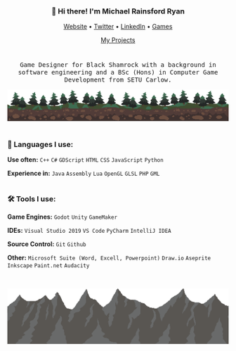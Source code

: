 <h3 align="center">👋 Hi there! I'm Michael Rainsford Ryan</h3>
<p align="center">
  <a href="https://www.michael.rainsfordryan.com/">Website</a> •
  <a href="https://twitter.com/michaelrainryan">Twitter</a> •
  <a href="https://www.linkedin.com/in/michaelrainsfordryan/">LinkedIn</a> •
  <a href="https://michael-r-ryan.itch.io/">Games</a>
</p>
<p align="center">
  <a href="https://github.com/MichaelRRyan/Projects">My Projects</a>
</p>

#

<p align="center">
  <samp>Game Designer for Black Shamrock with a background in software engineering and a BSc (Hons) in Computer Game Development from SETU Carlow.</samp>
</p>

![Forest Background](https://raw.githubusercontent.com/MichaelRRyan/MichaelRRyan/master/img/forest.png)

#

### 💬 Languages I use:
**Use often:** `C++` `C#` `GDScript` `HTML` `CSS` `JavaScript` `Python`

**Experience in:** `Java` `Assembly` `Lua` `OpenGL` `GLSL` `PHP` `GML`

#

### 🛠️ Tools I use:
**Game Engines:** `Godot` `Unity` `GameMaker`

**IDEs:** `Visual Studio 2019` `VS Code` `PyCharm` `IntelliJ IDEA`

**Source Control:** `Git` `Github`

**Other:** `Microsoft Suite (Word, Excell, Powerpoint)` `Draw.io` `Aseprite` `Inkscape` `Paint.net` `Audacity`

<br>

![Mountain Background](https://raw.githubusercontent.com/MichaelRRyan/MichaelRRyan/master/img/mountains.png)

<!--
**MichaelRRyan/MichaelRRyan** is a ✨ _special_ ✨ repository because its `README.md` (this file) appears on your GitHub profile.

Here are some ideas to get you started:

- 🔭 I’m currently working on ...
- 🌱 I’m currently learning ...
- 👯 I’m looking to collaborate on ...
- 🤔 I’m looking for help with ...
- 💬 Ask me about ...
- 📫 How to reach me: ...
- 😄 Pronouns: ...
- ⚡ Fun fact: ...
-->
